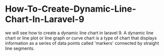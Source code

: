 # How-To-Create-Dynamic-Line-Chart-In-Laravel-9
we will see how to create a dynamic line chart in laravel 9. A dynamic line chart or line plot or line graph or curve chart is a type of chart that displays information as a series of data points called 'markers' connected by straight line segments.
